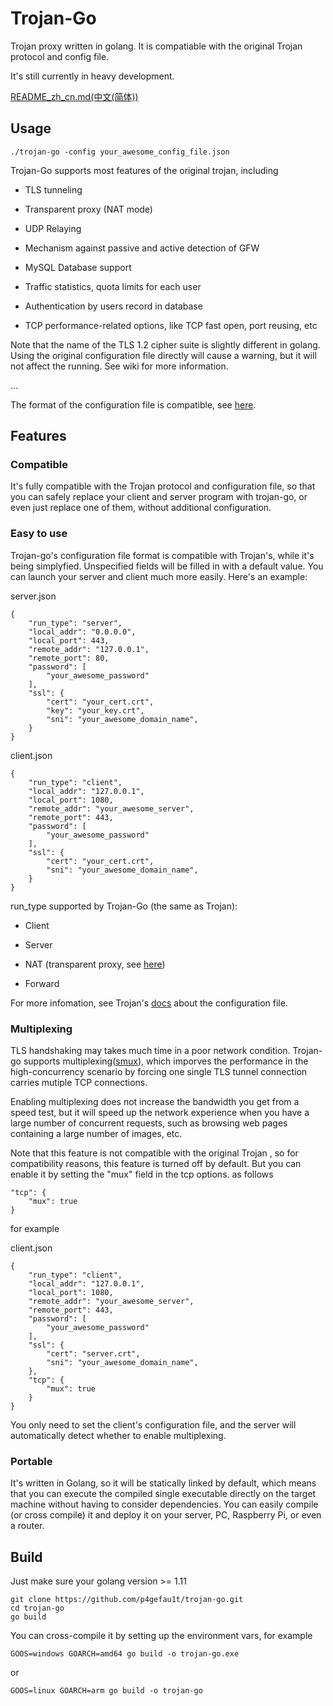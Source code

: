 # Trojan-Go

Trojan proxy written in golang. It is compatiable with the original Trojan protocol and config file. 

It's still currently in heavy development.

[README_zh_cn.md(中文(简体))](README_zh_cn.md)

## Usage

```
./trojan-go -config your_awesome_config_file.json
```

Trojan-Go supports most features of the original trojan, including

- TLS tunneling

- Transparent proxy (NAT mode)

- UDP Relaying

- Mechanism against passive and active detection of GFW

- MySQL Database support

- Traffic statistics, quota limits for each user

- Authentication by users record in database

- TCP performance-related options, like TCP fast open, port reusing, etc

Note that the name of the TLS 1.2 cipher suite is slightly different in golang. Using the original configuration file directly will cause a warning, but it will not affect the running. See wiki for more information.

...

The format of the configuration file is compatible, see [here](https://trojan-gfw.github.io/trojan/config).

## Features

### Compatible

It's fully compatible with the Trojan protocol and configuration file, so that you can safely replace your client and server program with trojan-go, or even just replace one of them, without additional configuration.

### Easy to use

Trojan-go's configuration file format is compatible with Trojan's, while it's being simplyfied. Unspecified fields will be filled in with a default value. You can launch your server and client much more easily. Here's an example:

server.json
```
{
	"run_type": "server",
	"local_addr": "0.0.0.0",
	"local_port": 443,
	"remote_addr": "127.0.0.1",
	"remote_port": 80,
	"password": [
		"your_awesome_password"
	],
	"ssl": {
		"cert": "your_cert.crt",
		"key": "your_key.crt",
        "sni": "your_awesome_domain_name",
	}
}

```

client.json
```
{
    "run_type": "client",
    "local_addr": "127.0.0.1",
    "local_port": 1080,
    "remote_addr": "your_awesome_server",
    "remote_port": 443,
    "password": [
	    "your_awesome_password"
    ],
    "ssl": {
        "cert": "your_cert.crt",
        "sni": "your_awesome_domain_name",
    }
}
```

run_type supported by Trojan-Go (the same as Trojan):

- Client

- Server

- NAT (transparent proxy, see [here](https://github.com/shadowsocks/shadowsocks-libev/tree/v3.3.1#transparent-proxy))

- Forward

For more infomation, see Trojan's [docs](https://trojan-gfw.github.io/trojan/config) about the configuration file.

### Multiplexing

TLS handshaking may takes much time in a poor network condition.
Trojan-go supports multiplexing([smux](https://github.com/xtaci/smux)), which imporves the performance in the high-concurrency scenario by forcing one single TLS tunnel connection carries mutiple TCP connections.

Enabling multiplexing does not increase the bandwidth you get from a speed test, but it will speed up the network experience when you have a large number of concurrent requests, such as browsing web pages containing a large number of images, etc.

Note that this feature is not compatible with the original Trojan , so for compatibility reasons, this feature is turned off by default. But you can enable it by setting the "mux" field in the tcp options. as follows

```
"tcp": {
    "mux": true
}
```
for example

client.json
```
{
    "run_type": "client",
    "local_addr": "127.0.0.1",
    "local_port": 1080,
    "remote_addr": "your_awesome_server",
    "remote_port": 443,
    "password": [
	    "your_awesome_password"
    ],
    "ssl": {
        "cert": "server.crt",
        "sni": "your_awesome_domain_name",
    },
    "tcp": {
        "mux": true
    }
}
```

You only need to set the client's configuration file, and the server will automatically detect whether to enable multiplexing.

### Portable

It's written in Golang, so it will be statically linked by default, which means that you can execute the compiled single executable directly on the target machine without having to consider dependencies. You can easily compile (or cross compile) it and deploy it on your server, PC, Raspberry Pi, or even a router.

## Build

Just make sure your golang version >= 1.11


```
git clone https://github.com/p4gefau1t/trojan-go.git
cd trojan-go
go build
```

You can cross-compile it by setting up the environment vars, for example
```
GOOS=windows GOARCH=amd64 go build -o trojan-go.exe
```

or

```
GOOS=linux GOARCH=arm go build -o trojan-go
```
